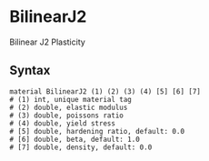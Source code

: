 # BilinearJ2

Bilinear J2 Plasticity

## Syntax

```
material BilinearJ2 (1) (2) (3) (4) [5] [6] [7]
# (1) int, unique material tag
# (2) double, elastic modulus
# (3) double, poissons ratio
# (4) double, yield stress
# [5] double, hardening ratio, default: 0.0
# [6] double, beta, default: 1.0
# [7] double, density, default: 0.0
```
